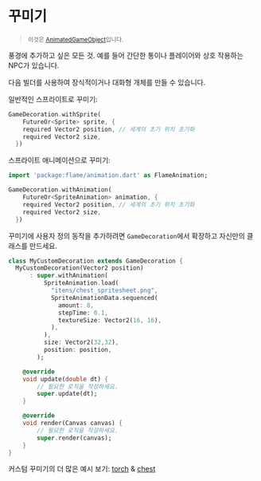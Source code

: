 # 꾸미기

> <small>이것은 [AnimatedGameObject](objects#AnimatedGameObject)입니다.</small>

풍경에 추가하고 싶은 모든 것. 예를 들어 간단한 통이나 플레이어와 상호 작용하는 NPC가 있습니다.

다음 빌더를 사용하여 장식적이거나 대화형 개체를 만들 수 있습니다.

일반적인 스프라이트로 꾸미기:
```dart
GameDecoration.withSprite(
    FutureOr<Sprite> sprite, {
    required Vector2 position, // 세계의 초기 위치 초기화
    required Vector2 size,
  })
```

스프라이트 애니메이션으로 꾸미기:
```dart
import 'package:flame/animation.dart' as FlameAnimation;

GameDecoration.withAnimation(
    FutureOr<SpriteAnimation> animation, {
    required Vector2 position, // 세계의 초기 위치 초기화
    required Vector2 size,
  })
```

꾸미기에 사용자 정의 동작을 추가하려면 `GameDecoration`에서 확장하고 자신만의 클래스를 만드세요.
```dart
class MyCustomDecoration extends GameDecoration {
  MyCustomDecoration(Vector2 position)
      : super.withAnimation(
          SpriteAnimation.load(
            "itens/chest_spritesheet.png",
            SpriteAnimationData.sequenced(
              amount: 8,
              stepTime: 0.1,
              textureSize: Vector2(16, 16),
            ),
          ),
          size: Vector2(32,32),
          position: position,
        );

    @override
    void update(double dt) {
        // 필요한 로직을 작성하세요.
        super.update(dt);
    }

    @override
    void render(Canvas canvas) {
        // 필요한 로직을 작성하세요.
        super.render(canvas);
    }
}
```

커스텀 꾸미기의 더 많은 예시 보기: [torch](https://github.com/RafaelBarbosatec/bonfire/blob/master/example/lib/shared/decoration/torch.dart) & [chest](https://github.com/RafaelBarbosatec/bonfire/blob/master/example/lib/shared/decoration/chest.dart)
